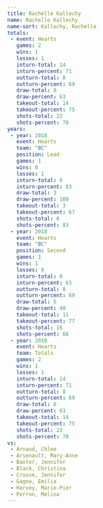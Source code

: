 ```yaml
---
title: Rachelle Kallechy
name: Rachelle Kallechy
name-sort: Kallechy, Rachelle
totals:
 - event: Hearts
   games: 2
   wins: 1
   losses: 1
   inturn-total: 14
   inturn-percent: 71
   outturn-total: 8
   outturn-percent: 69
   draw-total: 8
   draw-percent: 63
   takeout-total: 14
   takeout-percent: 75
   shots-total: 22
   shots-percent: 70
years:
 - year: 2018
   event: Hearts
   team: "BC"
   position: Lead
   games: 1
   wins: 0
   losses: 1
   inturn-total: 6
   inturn-percent: 83
   draw-total: 3
   draw-percent: 100
   takeout-total: 3
   takeout-percent: 67
   shots-total: 6
   shots-percent: 83
 - year: 2018
   event: Hearts
   team: "BC"
   position: Second
   games: 1
   wins: 1
   losses: 0
   inturn-total: 8
   inturn-percent: 63
   outturn-total: 8
   outturn-percent: 69
   draw-total: 5
   draw-percent: 40
   takeout-total: 11
   takeout-percent: 77
   shots-total: 16
   shots-percent: 66
 - year: 2018
   event: Hearts
   team: Totals
   games: 2
   wins: 1
   losses: 1
   inturn-total: 14
   inturn-percent: 71
   outturn-total: 8
   outturn-percent: 69
   draw-total: 8
   draw-percent: 63
   takeout-total: 14
   takeout-percent: 75
   shots-total: 22
   shots-percent: 70
vs:
 - Arnaud, Chloe
 - Arsenault, Mary-Anne
 - Baxter, Jennifer
 - Black, Christina
 - Crouse, Jennifer
 - Gagne, Emilia
 - Harvey, Marie-Pier
 - Perron, Melina
---
```

